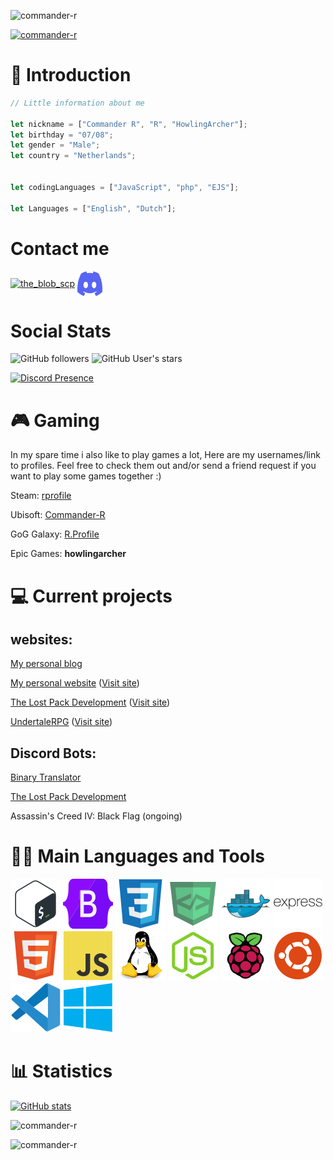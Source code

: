 ![commander-r](https://komarev.com/ghpvc/?username=commander-r&label=Profile%20views&color=0e75b6&style=flat)


[![commander-r](https://github-profile-trophy.vercel.app/?username=commander-r&theme=discord)](https://github.com/ryo-ma/github-profile-trophy)




# 👋 Introduction
```js
// Little information about me

let nickname = ["Commander R", "R", "HowlingArcher"];
let birthday = "07/08";
let gender = "Male";
let country = "Netherlands";


let codingLanguages = ["JavaScript", "php", "EJS"];

let Languages = ["English", "Dutch"];
```

# Contact me

<a href="https://twitter.com/Howling_Archer" target="blank"><img align="center" src="https://raw.githubusercontent.com/rahuldkjain/github-profile-readme-generator/master/src/images/icons/Social/twitter.svg" alt="the_blob_scp" height="30" width="40" /></a>
<a href='https://discord.com/users/271285474516140033' target='_blank'><img align="center" src="icons/discord.svg" alt="commander-r" height="40" width="40"></a>


# Social Stats

![GitHub followers](https://img.shields.io/github/followers/commander-r?label=Folowers&style=social)
![GitHub User's stars](https://img.shields.io/github/stars/commander-r?label=User%20Stars&style=social)

[![Discord Presence](https://lanyard.cnrad.dev/api/271285474516140033?animated=true)](https://discord.com/users/271285474516140033)

# 🎮 Gaming
In my spare time i also like to play games a lot, Here are my usernames/link to profiles. Feel free to check them out and/or send a friend request if you want to play some games together :)

Steam: [rprofile](https://steamcommunity.com/id/HowlingArcher/)

Ubisoft: [Commander-R](https://ubisoftconnect.com/en-US/profile/commander-r/)

GoG Galaxy: [R.Profile](https://www.gog.com/u/R.Profile)

Epic Games: **howlingarcher**

# 💻 Current projects

## websites:

[My personal blog](https://github.com/commander-r/blog.maurowalker.dev)

[My personal website](https://github.com/commander-r/maurowalker.dev) ([Visit site](https://maurowalker.dev))

[The Lost Pack Development](https://github.com/The-Lost-Pack-Development/lost-pack.xyz) ([Visit site](https://www.lost-pack.xyz))

[UndertaleRPG](https://github.com/Undertale-RPG/Undertale-RPG-website) ([Visit site](https://undertalerpg.monster))

## Discord Bots:

[Binary Translator](https://github.com/The-Lost-Pack-Development/Binary-translator)

[The Lost Pack Development](https://github.com/The-Lost-Pack-Development/Lost-Pack-Discord-Bot)

Assassin's Creed IV: Black Flag (ongoing)



# 🧑‍💻 Main Languages and Tools

[![bash](icons/bash.svg)](https://www.gnu.org/software/bash/)
[![bootstrap](icons/bootstrap.svg)](https://getbootstrap.com)
[![css](icons/css.svg)](https://www.w3schools.com/css/)
[![devicon](icons/devicon.svg)](https://devicon.dev)
[![docker](icons/docker.svg)](https://www.docker.com/)
[![express](icons/express.svg)](https://expressjs.com)
[![html](icons/html.svg)](https://www.w3.org/html/)
[![javascript](icons/javascript.svg)](https://developer.mozilla.org/en-US/docs/Web/JavaScript)
[![linux](icons/linux.svg)](https://www.linux.org/)
[![nodejs](icons/nodejs.svg)](https://nodejs.org)
[![raspberrypi](icons/raspberrypi.svg)](https://raspberrypi.org)
[![ubuntu](icons/ubuntu.svg)](https://www.ubuntu.org)
[![vscode](icons/vscode.svg)](https://code.visualstudio.com/)
[![windows](icons/windows.svg)](https://www.microsoft.com/en-us/windows)






# 📊 Statistics

[![GitHub stats](https://github-readme-stats.vercel.app/api?username=commander-r&theme=tokyonight&show_icons=true&include_all_commits=true&count_private=true)](https://github.com/commander-r)

![commander-r](https://github-readme-stats.vercel.app/api/top-langs?username=commander-r&show_icons=true&locale=en&layout=compact&theme=tokyonight)

![commander-r](https://github-readme-streak-stats.herokuapp.com/?user=commander-r&theme=tokyonight)
